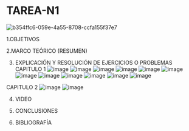 # TAREA-N1

![b354ffc6-059e-4a55-8708-ccfa155f37e7](https://user-images.githubusercontent.com/117045943/200974206-83588d99-772c-4536-9f34-44e752771598.jpg)

1.OBJETIVOS

2.MARCO TEÓRICO (RESUMEN)

3. EXPLICACIÓN Y RESOLUCIÓN DE EJERCICIOS O PROBLEMAS
CAPITULO 1
![image](https://user-images.githubusercontent.com/117045943/200975714-f93d881b-39a6-4b38-881f-2223615599c2.png)
![image](https://user-images.githubusercontent.com/117045943/200975870-6be92749-a014-404f-bfde-33fb4d10dcd0.png)
![image](https://user-images.githubusercontent.com/117045943/200976079-ed70dba3-3486-4531-85f6-bf8df387e0e3.png)
![image](https://user-images.githubusercontent.com/117045943/200976141-aabcc478-0f65-47ea-9200-c7dc39a06ab7.png)
![image](https://user-images.githubusercontent.com/117045943/200976260-fe450e02-9dcb-4679-bf5e-3b7c9161bcd6.png)
![image](https://user-images.githubusercontent.com/117045943/200976413-11625079-3805-406c-9c7b-6ab4f4e2c632.png)
![image](https://user-images.githubusercontent.com/117045943/200976639-8d4128e3-e96d-4555-a4fa-8f1c6d6c87f2.png)
![image](https://user-images.githubusercontent.com/117045943/200976698-8549a48d-b6cb-4633-b517-c5984fb1130f.png)
![image](https://user-images.githubusercontent.com/117045943/200976891-883221d5-9454-446e-9cbb-b0b81e4ed969.png)
![image](https://user-images.githubusercontent.com/117045943/200976926-ebb9da17-2d3a-4ec5-b1c2-dc88c2ac5698.png)
![image](https://user-images.githubusercontent.com/117045943/200977074-1d816bbf-f39f-4356-bc71-8459c6122ebf.png)
![image](https://user-images.githubusercontent.com/117045943/200977123-d0bc55c4-40b8-41cc-a47f-1a0ba406f126.png)

CAPITULO 2
![image](https://user-images.githubusercontent.com/117045943/200977408-ceebeb31-ce20-4e20-8d1e-ae1ba12aa930.png)
![image](https://user-images.githubusercontent.com/117045943/200977424-bb00c786-b84c-4e9d-bdc9-3011377fafe2.png)


4. VIDEO

5. CONCLUSIONES

6. BIBLIOGRAFÍA

